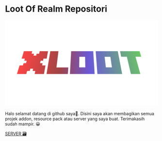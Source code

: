# Loot Of Realm Repositori

![Logo](xloot.png)

Halo selamat datang di github saya👋. Disini saya akan membagikan semua projek addon, resource pack atau server yang saya buat. Terimakasih sudah mampir. 😀

[SERVER 🗃](SERVER.md)

